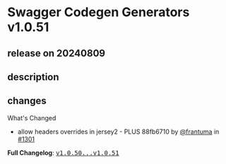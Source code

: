 # Swagger Codegen Generators v1.0.51

## release on 20240809

## description

## changes

What's Changed

* allow headers overrides in jersey2 - PLUS 88fb6710 by <a class="user-mention notranslate" data-hovercard-type="user" data-hovercard-url="/users/frantuma/hovercard" data-octo-click="hovercard-link-click" data-octo-dimensions="link_type:self" href="https://github.com/frantuma">@frantuma</a> in <a class="issue-link js-issue-link" data-error-text="Failed to load title" data-id="2455709223" data-permission-text="Title is private" data-url="https://github.com/swagger-api/swagger-codegen-generators/issues/1301" data-hovercard-type="pull_request" data-hovercard-url="/swagger-api/swagger-codegen-generators/pull/1301/hovercard" href="https://github.com/swagger-api/swagger-codegen-generators/pull/1301">#1301</a>

<strong>Full Changelog</strong>: <a class="commit-link" href="https://github.com/swagger-api/swagger-codegen-generators/compare/v1.0.50...v1.0.51"><tt>v1.0.50...v1.0.51</tt></a>


